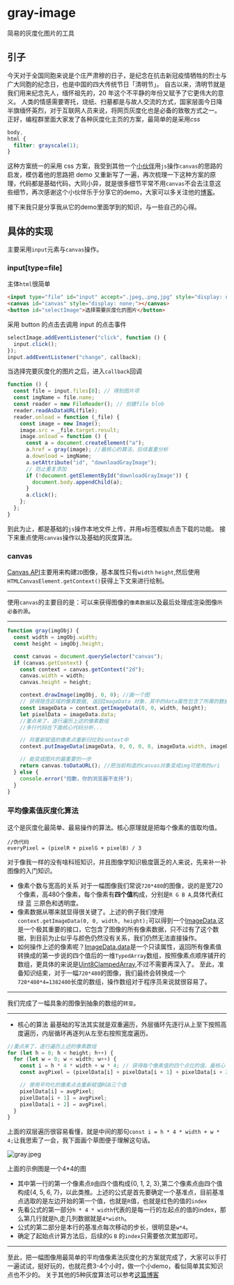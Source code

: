 # gray-image

简易的灰度化图片的工具

## 引子

今天对于全国同胞来说是个庄严肃穆的日子，是纪念在抗击新冠疫情牺牲的烈士与广大同胞的纪念日，也是中国的四大传统节日「清明节」。
自古以来，清明节就是我们用来纪念先人，缅怀祖先的，20 年这个不平静的年份又赋予了它更伟大的意义。
人类的情感需要寄托，烧纸、扫墓都是与故人交流的方式，国家层面今日降半旗缅怀英烈，对于互联网人员来说，将网页灰度化也是必备的致敬方式之一。
正好，编程群里面大家发了各种灰度化主页的方案，最简单的是采用*css*

```css
body,
html {
  filter: grayscale(1);
}
```

这种方案统一的采用 css 方案，我受到其他一个[小伙伴](http://daijiangtao.name/gray-image/?nsukey=UhKFqU8vcWFGYfhMxXkISdYsMzjq6S1HFvVLEQxs%2B%2F7iRNZpJY56vTEZDKZ91VSmJqWcXipmp0DBntQcwW5lSc1A1A27cxHXE1B792ZHPy7vy2nSqLiLxD4C5ltEFW5qb%2BHwnGKDKeTe%2BT9Uq7kI%2FkNNm6X8AMWAvyxVwEiVNCIvka2Vq%2FkJLGltfWTq4tHluN4FI%2BbbvqYjgajtmAgWiQ%3D%3D)用`js`操作`canvas`的思路的启发，模仿着他的思路把 demo 又重新写了一遍，再次梳理一下这种方案的原理，代码都是基础代码，大同小异，就是很多细节平常不用`canvas`不会去注意这些细节，再次感谢这个小伙伴乐于分享它的demo，大家可以多关注他的[博客](http://daijiangtao.name)。

接下来我只是分享我从它的demo里面学到的知识，与一些自己的心得。

## 具体的实现

主要采用`input`元素与`canvas`操作。

### input[type=file]

主体`html`很简单

```html
<input type="file" id="input" accept=".jpeg,.png,jpg" style="display: none;" />
<canvas id="canvas" style="display: none;"></canvas>
<button id="selectImage">选择需要灰度化的图片</button>
```

采用 button 的点击去调用 input 的点击事件

```javascript
selectImage.addEventListener("click", function () {
  input.click();
});
input.addEventListener("change", callback);
```

当选择完要灰度化的图片之后，进入`callback`回调

```javascript
function () {
  const file = input.files[0]; // 得到图片项
  const imgName = file.name;
  const reader = new FileReader(); // 创建file blob
  reader.readAsDataURL(file);
  reader.onload = function (_file) {
    const image = new Image();
    image.src = _file.target.result;
    image.onload = function () {
      const a = document.createElement("a");
      a.href = gray(image); //最核心的算法，后续着重分析
      a.download = imgName;
      a.setAttribute("id", "downloadGrayImage");
      // 防止重复添加
      if (!document.getElementById("downloadGrayImage")) {
        document.body.appendChild(a);
      }
      a.click();
    };
  };
}
```
到此为止，都是基础的`js`操作本地文件上传，并用`a`标签模拟点击下载的功能。
接下来重点使用`canvas`操作以及基础的灰度算法。
### canvas
[Canvas API](https://developer.mozilla.org/zh-CN/docs/Web/HTML/Element/canvas)主要用来构建`2D`图像，基本属性只有`width` `height`,然后使用`HTMLCanvasElement.getContext()`获得上下文来进行绘制。
***
使用`canvas`的主要目的是：可以来获得图像的`像素数据`以及最后处理成渲染图像`所必备的源`。
***
```javascript
function gray(imgObj) {
  const width = imgObj.width;
  const height = imgObj.height;

  const canvas = document.querySelector("canvas");
  if (canvas.getContext) {
    const context = canvas.getContext("2d");
    canvas.width = width;
    canvas.height = height;

    context.drawImage(imgObj, 0, 0); //画一个图
    // 获得隐含区域的像素数据, 返回ImageData 对象，其中的data属性包含了所需的数据
    const imageData = context.getImageData(0, 0, width, height);
    let pixelData = imageData.data;
    //重点来了，逐行遍历上述的像素数组
    //多行代码在下面核心代码分析...

    // 将重新赋值的像素点重新归位到context中
    context.putImageData(imageData, 0, 0, 0, 0, imageData.width, imageData.height);

    // 能变成图片的最重要的一步
    return canvas.toDataURL(); //把当前构造的canvas对象变成img可使用的uri
  } else {
    console.error("抱歉，你的浏览器不支持");
  }
}
```
### 平均像素值灰度化算法
这个是灰度化最简单、最易操作的算法。核心原理就是把每个像素的值取均值。
```
//伪代码
everyPixel = (pixelR + pixelG + pixelB) / 3
```
对于像我一样的没有啥科班知识，并且图像学知识极度匮乏的人来说，先来补一补图像的入门知识。
- 像素个数与宽高的关系
对于一幅图像我们常说`720*480`的图像，说的是宽720个像素，高480个像素，每个像素有**四个值**构成，分别是`R G B A`,具体代表红 绿 蓝 三原色和透明度。
- 像素数据从哪来就显得很关键了。上述的例子我们使用`context.getImageData(0, 0, width, height);`可以得到一个[ImageData](https://developer.mozilla.org/zh-CN/docs/Web/API/ImageData),这是一个极其重要的接口，它包含了图像的所有像素数据，只不过有了这个数据，到目前为止似乎与颜色仍然没有关系，我们仍然无法直接操作。
- 如何操作上述的像素呢？[ImageData.data](https://developer.mozilla.org/zh-CN/docs/Web/API/ImageData/data)是一个只读属性，返回所有像素值转换成的第一步说的四个值后的一维`TypedArray`数组，按照像素点顺序铺开的数组，更具体的来说是[Uint8ClampedArray](https://developer.mozilla.org/zh-CN/docs/Web/JavaScript/Reference/Global_Objects/Uint8ClampedArray),不过不需要再深入了。
至此，准备知识结束，对于一幅`720*480`的图像，我们最终会转换成一个`720*480*4=1382400`长度的数组，操作数组对于程序员来说就很容易了。
***
我们完成了一幅具象的图像到抽象的数组的`转变`。
***
- 核心的算法
最基础的写法其实就是双重遍历，外层循环先逐行从上至下按照高度遍历，内层循环再逐列从左至右按照宽度遍历。
```javascript
//重点来了，逐行遍历上述的像素数组
for (let h = 0; h < height; h++) {
  for (let w = 0; w < width; w++) {
    const i = h * 4 * width + w * 4; // 获得每个像素值的四个点位的值，最核心
    const avgPixel = (pixelData[i] + pixelData[i + 1] + pixelData[i + 2]) / 3; // 最简单的平均值算法

    // 使用平均化的像素点去重新赋值RGB三个值
    pixelData[i] = avgPixel;
    pixelData[i + 1] = avgPixel;
    pixelData[i + 2] = avgPixel;
  }
}
```
上面的双层遍历很容易看懂，就是中间的那句`const i = h * 4 * width + w * 4;`让我思索了一会，我下面画个草图便于理解这句话。

![gray.jpeg](https://i.loli.net/2020/04/04/ptHXgSowU7v1PzT.jpg)

上面的示例图是一个4*4的图
- 其中第一行的第一个像素点`0`由四个值构成{0, 1, 2, 3},第二个像素点由四个值构成{4, 5, 6, 7}，以此类推。上述的公式是首先要确定一个基准点，目前基准点选取的是左边开始的第一个值，也就是`R`值，也就是红色的值的`index`
- 先看公式的第一部分`h * 4 * width`代表的是每一行的左起点的值的index，那么第几行就是h,走几列数据就是`4*width`。
- 公式的第二部分是本行的基准点每次移动的步长，很明显是`w*4`。
- 确定了起始点计算方法后，后续的`G` `B` 的`index`只需要依次累加即可。

***
至此，把一幅图像用最简单的平均值像素法灰度化的方案就完成了，大家可以手打一遍试试，挺好玩的，也就花费3-4个小时，做一个小demo，看似简单其实知识点也不少的。
关于其他的5种灰度算法可以参考[这篇博客](https://github.com/aooy/blog/issues/4)